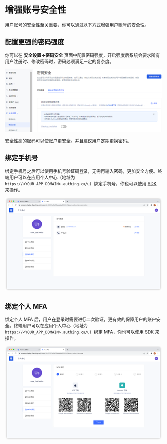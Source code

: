 # 增强账号安全性

<LastUpdated/>

用户账号的安全性至关重要，你可以通过以下方式增强用户账号的安全性。

## 配置更强的密码强度

你可以在 **安全设置->密码安全** 页面中配置密码强度，开启强度后系统会要求所有用户注册时、修改密码时，密码必须满足一定的复杂度。

![](./images/config-password.png)

安全性高的密码可以使账户更安全。并且建议用户定期更换密码。

## 绑定手机号

绑定手机号之后可以使用手机号验证码登录，无需再输入密码，更加安全方便。终端用户可以在应用个人中心（地址为 `https://<YOUR_APP_DOMAIN>.authing.cn/u`）绑定手机号，你也可以使用 [SDK](/reference/sdk-for-node/authentication/AuthenticationClient.md#绑定手机号) 来操作。

![](./images/user-bind-mail-phone.png)

## 绑定个人 MFA

绑定个人 MFA 后，用户在登录时需要进行二次验证，更有效的保障用户的账户安全。终端用户可以在应用个人中心（地址为 `https://<YOUR_APP_DOMAIN>.authing.cn/u`）绑定 MFA，你也可以使用 [SDK](/reference/sdk-for-node/authentication/mfaAuthenticationClient.md) 来操作。

![](./images/user-bind-mfa.png)